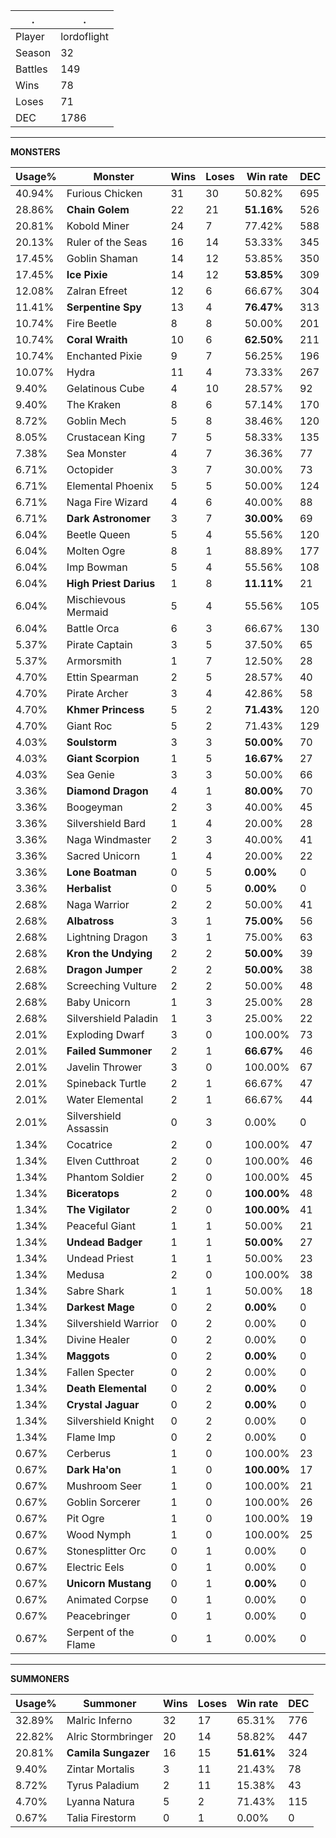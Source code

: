 .|.
|-|-
Player|lordoflight
Season|32
Battles|149
Wins|78
Loses|71
DEC|1786

---
**MONSTERS**

Usage%|Monster|Wins|Loses|Win rate|DEC|
-|-|-|-|-|-|
40.94%|Furious Chicken|31|30|50.82%|695|
28.86%|**Chain Golem**|22|21|**51.16%**|526|
20.81%|Kobold Miner|24|7|77.42%|588|
20.13%|Ruler of the Seas|16|14|53.33%|345|
17.45%|Goblin Shaman|14|12|53.85%|350|
17.45%|**Ice Pixie**|14|12|**53.85%**|309|
12.08%|Zalran Efreet|12|6|66.67%|304|
11.41%|**Serpentine Spy**|13|4|**76.47%**|313|
10.74%|Fire Beetle|8|8|50.00%|201|
10.74%|**Coral Wraith**|10|6|**62.50%**|211|
10.74%|Enchanted Pixie|9|7|56.25%|196|
10.07%|Hydra|11|4|73.33%|267|
9.40%|Gelatinous Cube|4|10|28.57%|92|
9.40%|The Kraken|8|6|57.14%|170|
8.72%|Goblin Mech|5|8|38.46%|120|
8.05%|Crustacean King|7|5|58.33%|135|
7.38%|Sea Monster|4|7|36.36%|77|
6.71%|Octopider|3|7|30.00%|73|
6.71%|Elemental Phoenix|5|5|50.00%|124|
6.71%|Naga Fire Wizard|4|6|40.00%|88|
6.71%|**Dark Astronomer**|3|7|**30.00%**|69|
6.04%|Beetle Queen|5|4|55.56%|120|
6.04%|Molten Ogre|8|1|88.89%|177|
6.04%|Imp Bowman|5|4|55.56%|108|
6.04%|**High Priest Darius**|1|8|**11.11%**|21|
6.04%|Mischievous Mermaid|5|4|55.56%|105|
6.04%|Battle Orca|6|3|66.67%|130|
5.37%|Pirate Captain|3|5|37.50%|65|
5.37%|Armorsmith|1|7|12.50%|28|
4.70%|Ettin Spearman|2|5|28.57%|40|
4.70%|Pirate Archer|3|4|42.86%|58|
4.70%|**Khmer Princess**|5|2|**71.43%**|120|
4.70%|Giant Roc|5|2|71.43%|129|
4.03%|**Soulstorm**|3|3|**50.00%**|70|
4.03%|**Giant Scorpion**|1|5|**16.67%**|27|
4.03%|Sea Genie|3|3|50.00%|66|
3.36%|**Diamond Dragon**|4|1|**80.00%**|70|
3.36%|Boogeyman|2|3|40.00%|45|
3.36%|Silvershield Bard|1|4|20.00%|28|
3.36%|Naga Windmaster|2|3|40.00%|41|
3.36%|Sacred Unicorn|1|4|20.00%|22|
3.36%|**Lone Boatman**|0|5|**0.00%**|0|
3.36%|**Herbalist**|0|5|**0.00%**|0|
2.68%|Naga Warrior|2|2|50.00%|41|
2.68%|**Albatross**|3|1|**75.00%**|56|
2.68%|Lightning Dragon|3|1|75.00%|63|
2.68%|**Kron the Undying**|2|2|**50.00%**|39|
2.68%|**Dragon Jumper**|2|2|**50.00%**|38|
2.68%|Screeching Vulture|2|2|50.00%|48|
2.68%|Baby Unicorn|1|3|25.00%|28|
2.68%|Silvershield Paladin|1|3|25.00%|22|
2.01%|Exploding Dwarf|3|0|100.00%|73|
2.01%|**Failed Summoner**|2|1|**66.67%**|46|
2.01%|Javelin Thrower|3|0|100.00%|67|
2.01%|Spineback Turtle|2|1|66.67%|47|
2.01%|Water Elemental|2|1|66.67%|44|
2.01%|Silvershield Assassin|0|3|0.00%|0|
1.34%|Cocatrice|2|0|100.00%|47|
1.34%|Elven Cutthroat|2|0|100.00%|46|
1.34%|Phantom Soldier|2|0|100.00%|45|
1.34%|**Biceratops**|2|0|**100.00%**|48|
1.34%|**The Vigilator**|2|0|**100.00%**|41|
1.34%|Peaceful Giant|1|1|50.00%|21|
1.34%|**Undead Badger**|1|1|**50.00%**|27|
1.34%|Undead Priest|1|1|50.00%|23|
1.34%|Medusa|2|0|100.00%|38|
1.34%|Sabre Shark|1|1|50.00%|18|
1.34%|**Darkest Mage**|0|2|**0.00%**|0|
1.34%|Silvershield Warrior|0|2|0.00%|0|
1.34%|Divine Healer|0|2|0.00%|0|
1.34%|**Maggots**|0|2|**0.00%**|0|
1.34%|Fallen Specter|0|2|0.00%|0|
1.34%|**Death Elemental**|0|2|**0.00%**|0|
1.34%|**Crystal Jaguar**|0|2|**0.00%**|0|
1.34%|Silvershield Knight|0|2|0.00%|0|
1.34%|Flame Imp|0|2|0.00%|0|
0.67%|Cerberus|1|0|100.00%|23|
0.67%|**Dark Ha'on**|1|0|**100.00%**|17|
0.67%|Mushroom Seer|1|0|100.00%|21|
0.67%|Goblin Sorcerer|1|0|100.00%|26|
0.67%|Pit Ogre|1|0|100.00%|19|
0.67%|Wood Nymph|1|0|100.00%|25|
0.67%|Stonesplitter Orc|0|1|0.00%|0|
0.67%|Electric Eels|0|1|0.00%|0|
0.67%|**Unicorn Mustang**|0|1|**0.00%**|0|
0.67%|Animated Corpse|0|1|0.00%|0|
0.67%|Peacebringer|0|1|0.00%|0|
0.67%|Serpent of the Flame|0|1|0.00%|0|

---
**SUMMONERS**

Usage%|Summoner|Wins|Loses|Win rate|DEC|
-|-|-|-|-|-|
32.89%|Malric Inferno|32|17|65.31%|776|
22.82%|Alric Stormbringer|20|14|58.82%|447|
20.81%|**Camila Sungazer**|16|15|**51.61%**|324|
9.40%|Zintar Mortalis|3|11|21.43%|78|
8.72%|Tyrus Paladium|2|11|15.38%|43|
4.70%|Lyanna Natura|5|2|71.43%|115|
0.67%|Talia Firestorm|0|1|0.00%|0|
